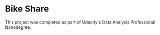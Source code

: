 # Bike Share 
 This project was completed as part of Udacity's Data Analysis Professional Nanodegree.
